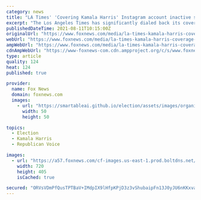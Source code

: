 ```yaml
---
category: news
title: "LA Times' 'Covering Kamala Harris' Instagram account inactive since May, dials back coverage"
excerpt: "The Los Angeles Times has significantly dialed back its coverage of Vice President Harris after the California paper laid out the red carpet for the first female VP when she was sworn into office."
publishedDateTime: 2021-08-11T10:15:00Z
originalUrl: "https://www.foxnews.com/media/la-times-kamala-harris-coverage-slows"
webUrl: "https://www.foxnews.com/media/la-times-kamala-harris-coverage-slows"
ampWebUrl: "https://www.foxnews.com/media/la-times-kamala-harris-coverage-slows.amp"
cdnAmpWebUrl: "https://www-foxnews-com.cdn.ampproject.org/c/s/www.foxnews.com/media/la-times-kamala-harris-coverage-slows.amp"
type: article
quality: 124
heat: 124
published: true

provider:
  name: Fox News
  domain: foxnews.com
  images:
    - url: "https://smartableai.github.io/election/assets/images/organizations/foxnews.com-50x50.jpg"
      width: 50
      height: 50

topics:
  - Election
  - Kamala Harris
  - Republican Voice

images:
  - url: "https://a57.foxnews.com/cf-images.us-east-1.prod.boltdns.net/v1/static/694940094001/66326c66-e604-4c69-8e1c-60288fe28032/004b93fc-2b6c-48e2-b00d-9265d18ce4a5/1280x720/match/720/405/image.jpg?ve=1&tl=1"
    width: 720
    height: 405
    isCached: true

secured: "ORVsVDmPfQusTPTBaV+IMdpIX9lHfpKPjD3z3vShubaipFn13J0yJU6nKKxvag9po+EIBCq6ovt4SPR1X0VT3EqbPECcrSZ9hy/aTuc4Hzb2k2qqU3l2U4EZqIyotyafUm6m3jXI1MqnAUc3f/56pcHLzupZ+XbwUFHafW1WeAcJ72mlFVisrDvZZ2+ijlbEmX30RmtUaYpFczEjiBtMg+FnWh7fS8L146mZU5lwV/DM0E5rEjaFP85ASWei298msFIRuQdPs7UNm0U9SAcse0If3zIRa0wAOZrWjN/Y5zCXmfSQTKr598URlTts85r+QozHZU3KrPacVUUp4i3MRmQ/miKRl9SaJ5nZZZB4aWg=;TEeu7lrFWmfZDiDEuxELNw=="
---
```


